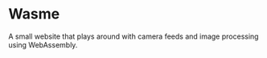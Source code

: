 # Wasme

A small website that plays around with camera feeds and image processing using WebAssembly.
